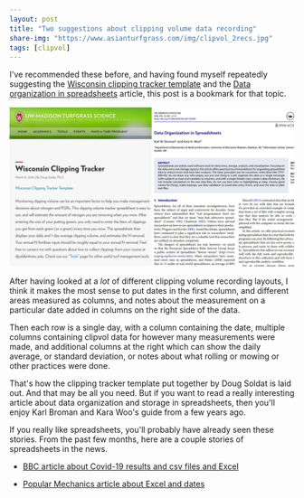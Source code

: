 ```yaml
---
layout: post
title: "Two suggestions about clipping volume data recording"
share-img: "https://www.asianturfgrass.com/img/clipvol_2recs.jpg"
tags: [clipvol]
---
```


I've recommended these before, and having found myself repeatedly suggesting the [Wisconsin clipping tracker template](https://turf.wisc.edu/2020/03/wisconsin-clipping-tracker/) and the [Data organization in spreadsheets](https://doi.org/10.1080/00031305.2017.1375989) article, this post is a bookmark for that topic.

![shows 2 images the blog post of Wisconsin clipping tracker template and the Broman and Woo superb article on data in spreadsheets](/img/clipvol_2recs.jpg)

After having looked at a *lot* of different clipping volume recording layouts, I think it makes the most sense to put dates in the first column, and different areas measured as columns, and notes about the measurement on a particular date added in columns on the right side of the data.

Then each row is a single day, with a column containing the date, multiple columns containing clipvol data for however many measurements were made, and additional columns at the right which can show the daily average, or standard deviation, or notes about what rolling or mowing or other practices were done. 

That's how the clipping tracker template put together by Doug Soldat is laid out. And that may be all you need. But if you want to read a really interesting article about data organization and storage in spreadsheets, then you'll enjoy Karl Broman and Kara Woo's guide from a few years ago. 

If you really like spreadsheets, you'll probably have already seen these stories. From the past few months, here are a couple stories of spreadsheets in the news.

* [BBC article about Covid-19 results and csv files and Excel](https://www.bbc.com/news/technology-54423988)

* [Popular Mechanics article about Excel and dates](https://www.popularmechanics.com/technology/design/a33549357/human-genes-renamed-microsoft-excel-auto-format-dates/)

